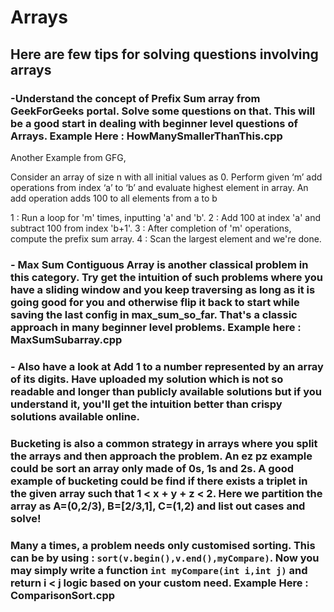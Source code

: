 #   Arrays

## Here are few tips for solving questions involving arrays

### -Understand the concept of Prefix Sum array from GeekForGeeks portal. Solve some questions on that. This will be a good start in dealing with beginner level questions of Arrays. Example Here : HowManySmallerThanThis.cpp

Another Example from GFG, 

Consider an array of size n with all initial values as 0. Perform given ‘m’ add operations from index ‘a’ to ‘b’ and evaluate highest element in array. An add operation adds 100 to all elements from a to b

1 : Run a loop for 'm' times, inputting 'a' and 'b'.
2 : Add 100 at index 'a' and subtract 100 from index 'b+1'.
3 : After completion of 'm' operations, compute the prefix sum array.
4 : Scan the largest element and we're done.

### - Max Sum Contiguous Array is another classical problem in this category. Try get the intuition of such problems where you have a sliding window and you keep traversing as long as it is going good for you and otherwise flip it back to start while saving the last config in max_sum_so_far. That's a classic approach in many beginner level problems. Example here : MaxSumSubarray.cpp

### - Also have a look at Add 1 to a number represented by an array of its digits. Have uploaded my solution which is not so readable and longer than publicly available solutions but if you understand it, you'll get the intuition better than crispy solutions available online.

### Bucketing is also a common strategy in arrays where you split the arrays and then approach the problem. An ez pz example could be sort an array only made of 0s, 1s and 2s. A good example of bucketing could be find if there exists a triplet in the given array such that 1 < x + y + z < 2. Here we partition the array as A=(0,2/3), B=[2/3,1], C=(1,2) and list out cases and solve!

### Many a times, a problem needs only customised sorting. This can be by using : `sort(v.begin(),v.end(),myCompare)`. Now you may simply write a function `int myCompare(int i,int j)` and return i < j logic based on your custom need. Example Here : ComparisonSort.cpp

